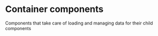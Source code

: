 # Container components
Components that take care of loading and managing data for their child components